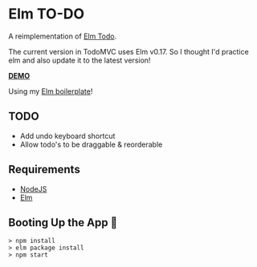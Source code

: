 # Elm TO-DO

A reimplementation of [Elm Todo](http://todomvc.com/examples/elm/).

The current version in TodoMVC uses Elm v0.17. So I thought I'd practice elm and also update it to the latest version!

**[DEMO](https://zealous-aryabhata-6dbac7.netlify.com/)**

Using my [Elm boilerplate](https://github.com/gDelgado14/elm-boilerplate)!

## TODO
- Add undo keyboard shortcut
- Allow todo's to be draggable & reorderable


## Requirements

- [NodeJS](https://nodejs.org/en/)
- [Elm](https://guide.elm-lang.org/install.html)

## Booting Up the App 🚀

```
> npm install
> elm package install
> npm start
```
